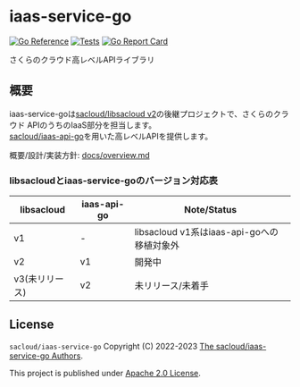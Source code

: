 # iaas-service-go

[![Go Reference](https://pkg.go.dev/badge/github.com/sacloud/iaas-service-go.svg)](https://pkg.go.dev/github.com/sacloud/iaas-service-go)
[![Tests](https://github.com/sacloud/iaas-service-go/workflows/Tests/badge.svg)](https://github.com/sacloud/iaas-service-go/actions/workflows/tests.yaml)
[![Go Report Card](https://goreportcard.com/badge/github.com/sacloud/iaas-service-go)](https://goreportcard.com/report/github.com/sacloud/iaas-service-go)

さくらのクラウド高レベルAPIライブラリ  

## 概要

iaas-service-goは[sacloud/libsacloud v2](https://github.com/sacloud/libsacloud)の後継プロジェクトで、さくらのクラウド APIのうちのIaaS部分を担当します。  
[sacloud/iaas-api-go](https://github.com/sacloud/iaas-api-go)を用いた高レベルAPIを提供します。  

概要/設計/実装方針: [docs/overview.md](https://github.com/sacloud/iaas-service-go/blob/main/docs/design/overview.md)

### libsacloudとiaas-service-goのバージョン対応表

| libsacloud | iaas-api-go | Note/Status                       |
|------------|-------------|-----------------------------------|
| v1         | -           | libsacloud v1系はiaas-api-goへの移植対象外 |
| v2         | v1          | 開発中                               |
| v3(未リリース)  | v2          | 未リリース/未着手                         |

## License

`sacloud/iaas-service-go` Copyright (C) 2022-2023 [The sacloud/iaas-service-go Authors](AUTHORS).

This project is published under [Apache 2.0 License](LICENSE.txt).
